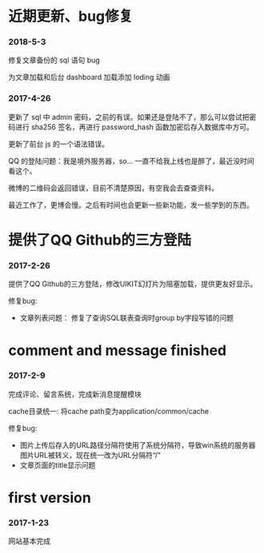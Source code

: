 # 近期更新、bug修复

### 2018-5-3

修复文章备份的 sql 语句 bug

为文章加载和后台 dashboard 加载添加 loding 动画

### 2017-4-26

更新了 sql 中 admin 密码，之前的有误。如果还是登陆不了，那么可以尝试把密码进行 sha256 签名，再进行 password_hash 函数加密后存入数据库中方可。

更新了前台 js 的一个语法错误。

QQ 的登陆问题：我是境外服务器，so... 一直不给我上线也是醉了，最近没时间看这个。

微博的二维码会返回错误，目前不清楚原因，有空我会去查查资料。

最近工作了，更博会慢。之后有时间也会更新一些新功能，发一些学到的东西。

# 提供了QQ Github的三方登陆
### 2017-2-26

提供了QQ Github的三方登陆，修改UIKIT幻灯片为阻塞加载，提供更友好显示。

修复bug:
- 文章列表问题： 修复了查询SQL联表查询时group by字段写错的问题

# comment and message finished
### 2017-2-9

完成评论、留言系统，完成新消息提醒模块

cache目录统一: 将cache path变为application/common/cache

修复bug:
- 图片上传后存入的URL路径分隔符使用了系统分隔符，导致win系统的服务器图片URL被转义，现在统一改为URL分隔符“/”
- 文章页面的title显示问题 

# first version
### 2017-1-23

网站基本完成

